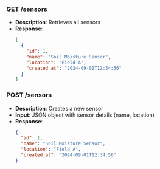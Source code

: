### GET /sensors
- **Description**: Retrieves all sensors
- **Response**:
  ```json
  [
    {
      "id": 1,
      "name": "Soil Moisture Sensor",
      "location": "Field A",
      "created_at": "2024-09-01T12:34:56"
    }
  ]
  ```

### POST /sensors
- **Description**: Creates a new sensor
- **Input**: JSON object with sensor details (name, location)
- **Response**:
  ```json
  {
    "id": 1,
    "name": "Soil Moisture Sensor",
    "location": "Field A",
    "created_at": "2024-09-01T12:34:56"
  }
  ```
